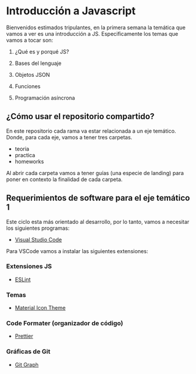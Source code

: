 # Introducción a Javascript

Bienvenidos estimados tripulantes, en la primera semana la temática que vamos a ver es una introducción a JS. Especificamente los temas que vamos a tocar son:

1. ¿Qué es y porqué JS?​

2. Bases del lenguaje​

3. Objetos JSON​

4. Funciones​

5. Programación asíncrona

## ¿Cómo usar el repositorio compartido?

En este repositorio cada rama va estar relacionada a un eje temático. Donde, para cada eje, vamos a tener tres carpetas.

- teoria
- practica
- homeworks

Al abrir cada carpeta vamos a tener guías (una especie de landing) para poner en contexto la finalidad de cada carpeta.

## Requerimientos de software para el eje temático 1

Este ciclo esta más orientado al desarrollo, por lo tanto, vamos a necesitar los siguientes programas:

- [Visual Studio Code](https://code.visualstudio.com/)

Para VSCode vamos a instalar las siguientes extensiones:

### Extensiones JS

- [ESLint](https://marketplace.visualstudio.com/items?itemName=dbaeumer.vscode-eslint)
  
### Temas

- [Material Icon Theme](https://marketplace.visualstudio.com/items?itemName=PKief.material-icon-theme)

### Code Formater (organizador de código)

- [Prettier](https://marketplace.visualstudio.com/items?itemName=esbenp.prettier-vscode)

### Gráficas de Git

- [Git Graph](https://marketplace.visualstudio.com/items?itemName=mhutchie.git-graph)
